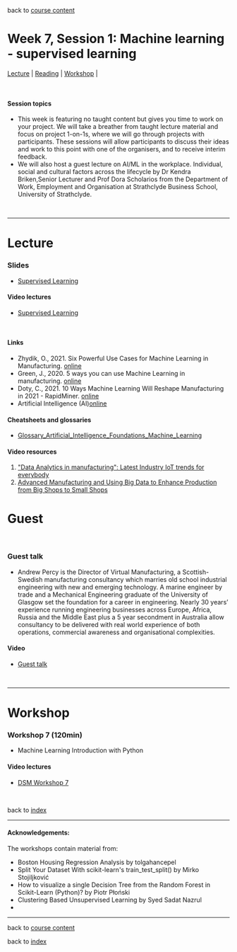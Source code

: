 back to [course content](index#course_organisation)


# Week 7, Session 1: Machine learning - supervised learning

[Lecture](#lecture) | [Reading](#reading) | [Workshop](#workshop) | 
<p><br /></p>

#### Session topics

* This week is featuring no taught content but gives you time to work on your project. We will take a breather from taught lecture material and focus on project 1-on-1s, where we will go through projects with participants. These sessions will allow participants to discuss their ideas and work to this point with one of the organisers, and to receive interim feedback.
* We will also host a guest lecture on AI/ML in the workplace. Individual, social and cultural factors across the lifecycle by Dr Kendra Briken,Senior Lecturer and Prof Dora Scholarios from the Department of Work, Employment and Organisation at Strathclyde Business School, University of Strathclyde. 

<p>&nbsp;</p>

***

# Lecture 

### Slides
* [Supervised Learning](Files/Data_Science_in_Manufacturing-Week_7_updated-2023.pdf)

#### Video lectures

* [Supervised Learning](https://uoe.sharepoint.com/:v:/r/sites/DS4M_9-23/Shared%20Documents/General/Week_7/DSM_lecture_week_7.mp4?csf=1&web=1&e=sjCBrs)

<br />

#### Links

* Zhydik, O., 2021. Six Powerful Use Cases for Machine Learning in Manufacturing. [online](https://eleks.com/blog/machine-learning-in-manufacturing/)
* Green, J., 2020. 5 ways you can use Machine Learning in manufacturing. [online](https://www.ancoris.com/blog/5-ways-machine-learning-manufacturing)
* Doty, C., 2021. 10 Ways Machine Learning Will Reshape Manufacturing in 2021 - RapidMiner. [online](https://rapidminer.com/blog/10-ways-machine-learning-in-manufacturing-2021/)  
* Artificial Intelligence (AI)[online](https://www.ibm.com/cloud/learn/what-is-artificial-intelligence)


#### Cheatsheets and glossaries

* [Glossary_Artificial_Intelligence_Foundations_Machine_Learning](/course_content_2022/files/Glossary_Artificial_Intelligence_Foundations_Machine_Learning.pdf)

#### Video resources

1. ["Data Analytics in manufacturing": Latest Industry IoT trends for everybody](https://www.youtube.com/watch?v=lNvo9zKXMN8)
2. [Advanced Manufacturing and Using Big Data to Enhance Production from Big Shops to Small Shops](https://www.youtube.com/watch?v=R_3KRKaOZZM)

# Guest

<a name = "guest"></a>


<p>&nbsp;</p>

### Guest talk 

* Andrew Percy is the Director of Virtual Manufacturing, a Scottish-Swedish manufacturing consultancy which marries old school industrial engineering with new and emerging technology. A marine engineer by trade and a Mechanical Engineering graduate of the University of Glasgow set the foundation for a career in engineering. Nearly 30 years’ experience running engineering businesses across Europe, Africa, Russia and the Middle East plus a 5 year secondment in Australia allow consultancy to be delivered with real world experience of both operations, commercial awareness and organisational complexities. 

#### Video 
* [Guest talk](https://uoe.sharepoint.com/:v:/r/sites/DS4M_9-23/Shared%20Documents/General/Week_7/DSM_guest_talk_01.mp4?csf=1&web=1&e=cMFF7o)

<p>&nbsp;</p>

<a name = "reading"></a>

***

# Workshop

<a name = "workshop"></a>

### Workshop 7  (120min)

* Machine Learning Introduction with Python

#### Video lectures
* [DSM Workshop 7](https://uoe.sharepoint.com/:v:/r/sites/DS4M_9-23/Shared%20Documents/General/Week_7/DSM_workshop_week_7.mp4?csf=1&web=1&e=LDNSNO)

<p>&nbsp;</p>


back to [index](index#course_organisation)

***
  

#### Acknowledgements:

The workshops contain material from:
* Boston Housing Regression Analysis by tolgahancepel 
* Split Your Dataset With scikit-learn's train_test_split() by Mirko Stojiljković 
* How to visualize a single Decision Tree from the Random Forest in Scikit-Learn (Python)? by Piotr Płoński
* Clustering Based Unsupervised Learning by Syed Sadat Nazrul
* 

***

back to [course content](index#course_organisation)

 back to [index](index.md)

